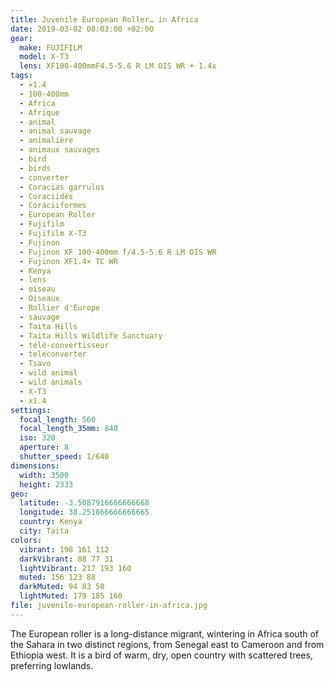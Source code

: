 ```yaml
---
title: Juvenile European Roller… in Africa
date: 2019-03-02 08:03:00 +02:00
gear:
  make: FUJIFILM
  model: X-T3
  lens: XF100-400mmF4.5-5.6 R LM OIS WR + 1.4x
tags:
  - ×1.4
  - 100-400mm
  - Africa
  - Afrique
  - animal
  - animal sauvage
  - animalière
  - animaux sauvages
  - bird
  - birds
  - converter
  - Coracias garrulus
  - Coraciidés
  - Coraciiformes
  - European Roller
  - Fujifilm
  - Fujifilm X-T3
  - Fujinon
  - Fujinon XF 100-400mm f/4.5-5.6 R LM OIS WR
  - Fujinon XF1.4× TC WR
  - Kenya
  - lens
  - oiseau
  - Oiseaux
  - Rollier d'Europe
  - sauvage
  - Taita Hills
  - Taita Hills Wildlife Sanctuary
  - télé-convertisseur
  - teleconverter
  - Tsavo
  - wild animal
  - wild animals
  - X-T3
  - x1.4
settings:
  focal_length: 560
  focal_length_35mm: 840
  iso: 320
  aperture: 8
  shutter_speed: 1/640
dimensions:
  width: 3500
  height: 2333
geo:
  latitude: -3.5087916666666668
  longitude: 38.251866666666665
  country: Kenya
  city: Taita
colors:
  vibrant: 198 161 112
  darkVibrant: 88 77 31
  lightVibrant: 217 193 160
  muted: 156 123 88
  darkMuted: 94 83 50
  lightMuted: 179 185 160
file: juvenile-european-roller-in-africa.jpg
---
```


The European roller is a long-distance migrant, wintering in Africa south of the Sahara in two distinct regions, from Senegal east to Cameroon and from Ethiopia west. It is a bird of warm, dry, open country with scattered trees, preferring lowlands.
